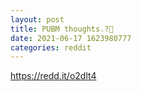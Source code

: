 ```yaml
--- 
layout: post 
title: PUBM thoughts.?🍺 
date: 2021-06-17 1623980777 
categories: reddit 
--- 
```

https://redd.it/o2dlt4